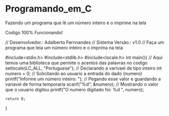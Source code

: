 # Programando_em_C
Fazendo um programa que lê um número inteiro e o imprime na tela

Codigo 100% Funcionando!

// Desenvolvedor.: Adalberto Fernnandes
// Sistema Versão.: v1.0
// Faça um programa que leia um número inteiro e o imprima na tela

#include<stdio.h>
#include<stdlib.h>
#include<locale.h>
int main(){
	// Aqui temos uma biblioteca que permite o acentos das palavras no codigo
	setlocale(LC_ALL, "Portuguese");
	// Declarando a varivael de tipo inteiro
	int numero = 0;
	// Solicitando ao usuario a entrada do dado (numero)
	printf("Informe um número inteiro: ");
	// Pegando esse valor e guardando a variavel de forma temporaria 
	scanf("%d", &numero);
	// Mostrando o valor que o usuario digitou
	printf("O numero digitado foi: %d ", numero);
	
	return 0;
}
